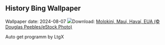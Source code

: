 ## History Bing Wallpaper
Wallpaper date: 2024-08-07
![](https://www.bing.com/th?id=OHR.MolokiniHawaii_PT-BR9827408111_UHD.jpg&w=1000)Download: [Molokini, Maui, Havaí, EUA (© Douglas Peebles/eStock Photo)](https://www.bing.com/th?id=OHR.MolokiniHawaii_PT-BR9827408111_UHD.jpg)

Auto get programm by LtgX
